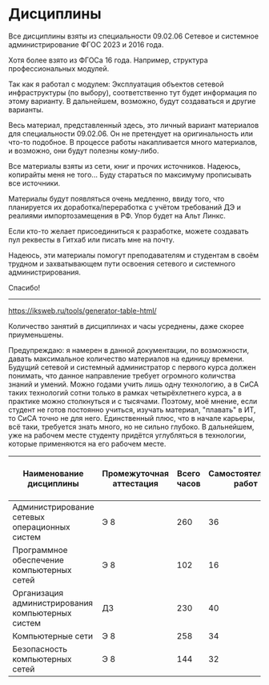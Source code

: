 # Дисциплины

Все дисциплины взяты из специальности 09.02.06 Сетевое и системное администрирование ФГОС 2023 и 2016 года.

Хотя более взято из ФГОСа 16 года. Например, структура профессиональных модулей.

Так как я работал с модулем: Эксплуатация объектов сетевой инфраструктуры (по выбору), соответственно тут будет информация по этому варианту. В дальнейшем, возможно, будут создаваться и другие варианты.

Весь материал, представленный здесь, это личный вариант материалов для специальности 09.02.06. Он не претендует на оригинальность или что-то подобное. В процессе работы накапливается много материалов, и возможно, они будут полезны кому-либо.

Все материалы взяты из сети, книг и прочих источников. Надеюсь, копирайты меня не того... Буду стараться по максимуму прописывать все источники.

Материалы будут появляться очень медленно, ввиду того, что планируется их доработка/переработка с учётом требований ДЭ и реалиями импортозамещения в РФ. Упор будет на Альт Линкс. 

Если кто-то желает присоединиться к разработке, можете создавать пул реквесты в Гитхаб или писать мне на почту.

Надеюсь, эти материалы помогут преподавателям и студентам в своём трудном и захватывающем пути освоения сетевого и системного администрирования. 

Спасибо!

___

https://iksweb.ru/tools/generator-table-html/

Количество занятий в дисциплинах и часы усреднены, даже скорее приуменьшены.

Предупреждаю: я намерен в данной документации, по возможности, давать максимальное количество материалов на единицу времени. Будущий сетевой и системный администратор с первого курса должен понимать, что данное направление требует огромного количства знаний и умений. Можно годами учить лишь одну технологию, а в СиСА таких технологий сотни только в рамках четырёхлетнего курса, а в практике можно столкнуться и с тысячами. Поэтому, моё мнение, если студент не готов постоянно учиться, изучать материал, "плавать" в ИТ, то СиСА точно не для него. Единственный плюс, что в начале карьеры, всё таки, требуется знать много, но не сильно глубоко. В дальнейшем, уже на рабочем месте студенту придётся углубляться в технологии, которые применяются на его рабочем месте.



| Наименование дисциплины                                | Промежуточная аттестация | Всего часов | Самостоятельных работ | Лекций | Консультаций | Практических / лабораторных работ | Контрольные работы |
|--------------------------------------------------------|--------------------------|-------------|------------------------|--------|--------------|------------------------------------|--------------------|
| Администрирование сетевых операционных систем          | Э 8                     | 260         | 36                     | 132    | 12           | ЛР 66                              | 6                  |
| Программное обеспечение компьютерных сетей             | Э 8                     | 102         | 16                     | 44     | 6            | ЛР 24                              | 4                  |
| Организация администрирования компьютерных систем      | ДЗ                       | 230         | 40                     | 74     | 8            | ЛР 102                             | 6                  |
| Компьютерные сети                                      | Э 8                     | 258         | 34                     | 64     | 16           | ПР 106                             | 12                 |
| Безопасность компьютерных сетей                        | Э 8                     | 144         | 32                     | 44     | 8            | ЛР 48                              | 4                  |